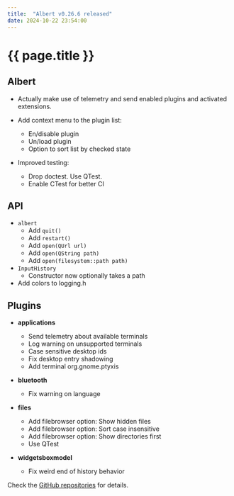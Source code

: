 ```yaml
---
title:  "Albert v0.26.6 released"
date: 2024-10-22 23:54:00
---
```


# {{ page.title }}

## Albert

- Actually make use of telemetry and send enabled plugins and activated extensions.

- Add context menu to the plugin list:
  - En/disable plugin
  - Un/load plugin
  - Option to sort list by checked state

- Improved testing:
  - Drop doctest. Use QTest.
  - Enable CTest for better CI

## API

- ``albert``
  - Add ``quit()``
  - Add ``restart()``
  - Add ``open(QUrl url)``
  - Add ``open(QString path)``
  - Add ``open(filesystem::path path)``
- ``InputHistory``
  - Constructor now optionally takes a path
- Add colors to logging.h

## Plugins

- **applications**
  - Send telemetry about available terminals
  - Log warning on unsupported terminals
  - Case sensitive desktop ids
  - Fix desktop entry shadowing
  - Add terminal org.gnome.ptyxis

- **bluetooth**
  - Fix warning on language

- **files**
  - Add filebrowser option: Show hidden files
  - Add filebrowser option: Sort case insensitive
  - Add filebrowser option: Show directories first
  - Use QTest

- **widgetsboxmodel**
  - Fix weird end of history behavior

Check the [GitHub repositories](https://github.com/albertlauncher/albert/commits/v0.26.6) for details.


